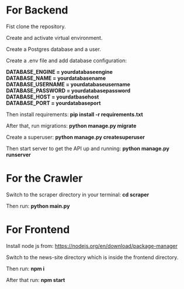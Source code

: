 # For Backend
Fist clone the repository.  

Create and activate virtual environment.

Create a Postgres database and a user.

Create a .env file and add database configuration: 

**DATABASE_ENGINE = yourdatabaseengine** <br>
**DATABASE_NAME = yourdatabasename** <br>
**DATABASE_USERNAME = yourdatabaseusername** <br>
**DATABASE_PASSWORD = yourdatabasepassword** <br>
**DATABASE_HOST = yourdatbasehost** <br>
**DATABASE_PORT = yourdatabaseport** <br>

Then install requirements:
**pip install -r requirements.txt** 

After that, run migrations:
**python manage.py migrate**

Create a superuser:
**python manage.py createsuperuser**

Then start server to get the API up and running:
**python manage.py runserver**

# For the Crawler

Switch to the scraper directory in your terminal:
**cd scraper**

Then run:
**python main.py**

# For Frontend

Install node js from: https://nodejs.org/en/download/package-manager

Switch to the news-site directory which is inside the frontend directory.

Then run:
**npm i**

After that run: 
**npm start** 



